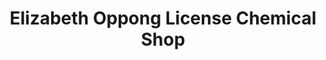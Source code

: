 ---
title: "Elizabeth Oppong License Chemical Shop"
url: /accra/elizabeth-oppong-license-chemical-shop/
shop: chemist
---
